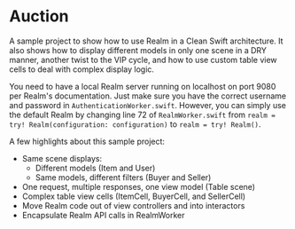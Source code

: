# Auction
A sample project to show how to use Realm in a Clean Swift architecture. It also shows how to display different models in only one scene in a DRY manner, another twist to the VIP cycle, and how to use custom table view cells to deal with complex display logic.

You need to have a local Realm server running on localhost on port 9080 per Realm's documentation. Just make sure you have the correct username and password in `AuthenticationWorker.swift`. However, you can simply use the default Realm by changing line 72 of `RealmWorker.swift` from `realm = try! Realm(configuration: configuration)` to `realm = try! Realm()`.

A few highlights about this sample project:

- Same scene displays:
  - Different models (Item and User)
  - Same models, different filters (Buyer and Seller)
- One request, multiple responses, one view model (Table scene)
- Complex table view cells (ItemCell, BuyerCell, and SellerCell)
- Move Realm code out of view controllers and into interactors
- Encapsulate Realm API calls in RealmWorker

